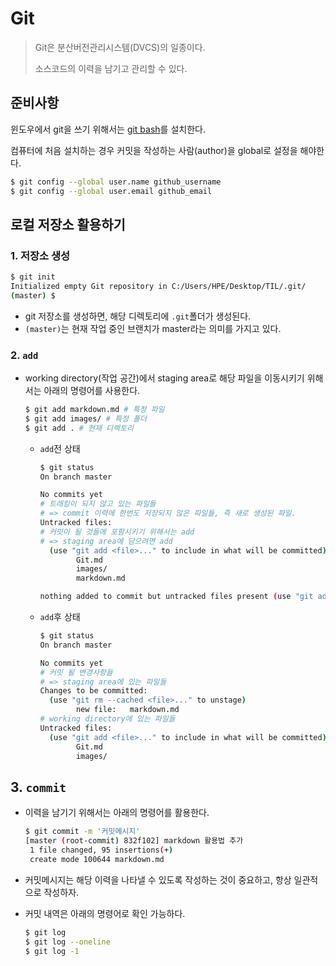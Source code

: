 # Git

> Git은 분산버전관리시스템(DVCS)의 일종이다.
>
> 소스코드의 이력을 남기고 관리할 수 있다.

## 준비사항

윈도우에서 git을 쓰기 위해서는 [git bash](https://gitforwindows.org/)를 설치한다.

컴퓨터에 처음 설치하는 경우 커밋을 작성하는 사람(author)을 global로 설정을 해야한다.

```bash
$ git config --global user.name github_username
$ git config --global user.email github_email
```

## 로컬 저장소 활용하기

### 1. 저장소 생성

```bash
$ git init
Initialized empty Git repository in C:/Users/HPE/Desktop/TIL/.git/
(master) $
```

* git 저장소를 생성하면, 해당 디렉토리에 `.git`폴더가 생성된다.
* `(master)`는 현재 작업 중인 브랜치가 master라는 의미를 가지고 있다.

### 2. `add`

* working directory(작업 공간)에서 staging area로 해당 파일을 이동시키기 위해서는 아래의 명령어를 사용한다.

  ```bash
  $ git add markdown.md # 특정 파일
  $ git add images/ # 특정 폴더
  $ git add . # 현재 디렉토리 
  ```

  * `add`전 상태

    ```bash
    $ git status
    On branch master
    
    No commits yet
    # 트래킹이 되지 않고 있는 파일들
    # => commit 이력에 한번도 저장되지 않은 파일들, 즉 새로 생성된 파일.
    Untracked files:
    # 커밋이 될 것들에 포함시키기 위해서는 add
    # => staging area에 담으려면 add
      (use "git add <file>..." to include in what will be committed)
            Git.md
            images/
            markdown.md
    
    nothing added to commit but untracked files present (use "git add" to track)
    ```

  * `add`후 상태

    ```bash
    $ git status
    On branch master
    
    No commits yet
    # 커밋 될 변경사항들
    # => staging area에 있는 파일들
    Changes to be committed:
      (use "git rm --cached <file>..." to unstage)
            new file:   markdown.md
    # working directory에 있는 파일들
    Untracked files:
      (use "git add <file>..." to include in what will be committed)
            Git.md
            images/
    ```

## 3. `commit`

* 이력을 남기기 위해서는 아래의 명령어를 활용한다.

  ```bash
  $ git commit -m '커밋메시지'
  [master (root-commit) 832f102] markdown 활용법 추가
   1 file changed, 95 insertions(+)
   create mode 100644 markdown.md
  ```

* 커밋메시지는 해당 이력을 나타낼 수 있도록 작성하는 것이 중요하고, 항상 일관적으로 작성하자.

* 커밋 내역은 아래의 명령어로 확인 가능하다.

  ```bash
  $ git log
  $ git log --oneline
  $ git log -1
  ```

  

